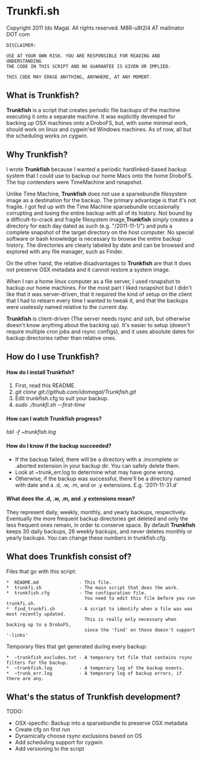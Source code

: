 # Trunkfi.sh

Copyright 2011 Ido Magal. All rights reserved. M8R-u8t2l4 AT mailinator DOT com


    DISCLAIMER:

    USE AT YOUR OWN RISK. YOU ARE RESPONSIBLE FOR READING AND UNDERSTANDING
    THE CODE IN THIS SCRIPT AND NO GUARANTEE IS GIVEN OR IMPLIED.   
     
    THIS CODE MAY ERASE ANYTHING, ANYWHERE, AT ANY MOMENT.


## What is Trunkfish?

__Trunkfish__ is a script that creates periodic file backups of the machine executing it onto a separate machine. It was explicitly developed for backing up OSX machines onto a DroboFS, but, with some minimal work, should work on linux and cygwin'ed Windows machines. As of now, all but the scheduling works on cygwin. 


## Why Trunkfish?

I wrote __Trunkfish__ because I wanted a periodic hardlinked-based backup system that I could use to backup our home Macs onto the home DroboFS. The top contenders were TimeMachine and rsnapshot.

Unlike Time Machine, __Trunkfish__ does not use a sparsebundle filesystem image as a destination for the backup. The primary advantage is that it's not fragile. I got fed up with the Time Machine sparsebundle occasionally corrupting and losing the entire backup with all of its history. Not bound by a difficult-to-crack and fragile filesystem image,__Trunkfish__ simply creates a directory for each day dated as such (e.g. "/2011-11-1/") and puts a complete snapshot of the target directory on the host computer. No special software or bash knowledge is necessary to browse the entire backup history. The directories are clearly labeled by date and can be browsed and explored with any file manager, such as Finder.

On the other hand, the relative disadvantages to __Trunkfish__ are that it does not preserve OSX metadata and it cannot restore a system image.

When I ran a home linux computer as a file server, I used rsnapshot to backup our home machines. For the most part I liked rsnapshot but I didn't like that it was server-driven, that it required the kind of setup on the client that I had to relearn every time I wanted to tweak it, and that the backups were uselessly named relative to the current day.

__Trunkfish__ is client-driven (The server needs rsync and ssh, but otherwise doesn't know anything about the backing up). It's easier to setup (doesn't require multiple cron jobs and rsync configs), and it uses absolute dates for backup directories rather than relative ones.


## How do I use Trunkfish?


#### How do I install Trunkfish?

  1. First, read this README.
  2. _git clone git://github.com/idomagal/Trunkfish.git_
  3. Edit trunkfish.cfg to suit your backup.
  4. _sudo ./trunkfi.sh --first-time_

#### How can I watch Trunkfish progress?

_tail -f ~trunkfish.log_

#### How do I know if the backup succeeded?

  * If the backup failed, there will be a directory with a .incomplete or .aborted extension in your backup dir. You can safely delete them.
  * Look at ~trunk_err.log to determine what may have gone wrong.
  * Otherwise, if the backup was successful, there'll be a directory named with date and a .d, .w, .m, and or .y extensions. E.g. '2011-11-31.d'

#### What does the .d, .w, .m, and .y extensions mean?

They represent daily, weekly, monthly, and yearly backups, respectively. Eventually the more frequent backup directories get deleted and only the less frequent ones remain, in order to conserve space. By default __Trunkfish__ keeps 30 daily backups, 26 weekly backups, and never deletes monthly or yearly backups. You can change these numbers in trunkfish.cfg.

## What does Trunkfish consist of?

Files that go with this script:


    *  README.md               - This file.
    *  trunkfi.sh              - The main script that does the work.
    *  trunkfish.cfg           - The configuration file.
                                 You need to edit this file before you run trunkfi.sh.
    *  find_trunkfi.sh         - A script to identify when a file was was most recently updated.
                                 This is really only necessary when backing up to a DroboFS,
                                 since the 'find' on those doesn't support '-links'


Temporary files that get generated during every backup:

    *  ~trunkfish_excludes.txt - A temporary txt file that contains rsync filters for the backup.
    *  ~trunkfish.log          - A temporary log of the backup events.
    *  ~trunk_err.log          - A temporary log of backup errors, if there are any.


## What's the status of Trunkfish development?

TODO:
  
* OSX-specific: Backup into a sparsebundle to preserve OSX metadata
* Create cfg on first run
* Dynamically choose rsync exclusions based on OS
* Add scheduling support for cygwin
* Add versioning to the script

